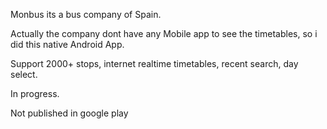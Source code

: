 Monbus its a bus company of Spain.

Actually the company dont have any Mobile app to see the timetables, so i did this native Android App.

Support 2000+ stops, internet realtime timetables, recent search, day select.

In progress.

Not published in google play

